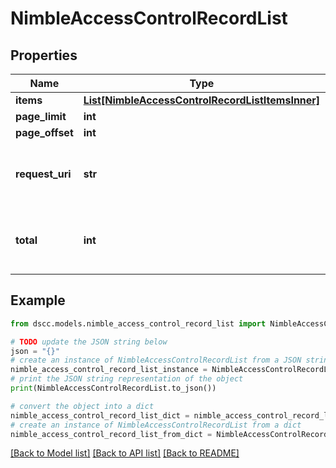 # NimbleAccessControlRecordList


## Properties

Name | Type | Description | Notes
------------ | ------------- | ------------- | -------------
**items** | [**List[NimbleAccessControlRecordListItemsInner]**](NimbleAccessControlRecordListItemsInner.md) |  | [optional] 
**page_limit** | **int** | page limit | [optional] 
**page_offset** | **int** | page offset | [optional] 
**request_uri** | **str** | requestUri for Access Control Record objects | [optional] 
**total** | **int** | Total number of Access Control Records. | [optional] 

## Example

```python
from dscc.models.nimble_access_control_record_list import NimbleAccessControlRecordList

# TODO update the JSON string below
json = "{}"
# create an instance of NimbleAccessControlRecordList from a JSON string
nimble_access_control_record_list_instance = NimbleAccessControlRecordList.from_json(json)
# print the JSON string representation of the object
print(NimbleAccessControlRecordList.to_json())

# convert the object into a dict
nimble_access_control_record_list_dict = nimble_access_control_record_list_instance.to_dict()
# create an instance of NimbleAccessControlRecordList from a dict
nimble_access_control_record_list_from_dict = NimbleAccessControlRecordList.from_dict(nimble_access_control_record_list_dict)
```
[[Back to Model list]](../README.md#documentation-for-models) [[Back to API list]](../README.md#documentation-for-api-endpoints) [[Back to README]](../README.md)


